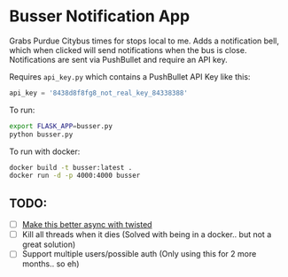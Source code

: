 # Busser Notification App

Grabs Purdue Citybus times for stops local to me. Adds a notification bell, which when clicked will send notifications when the bus is close. Notifications are sent via PushBullet and require an API key.  

Requires `api_key.py` which contains a PushBullet API Key like this:
```py
api_key = '8438d8f8fg8_not_real_key_84338388'
```

To run:
```bash
export FLASK_APP=busser.py
python busser.py
```

To run with docker:
```bash
docker build -t busser:latest .
docker run -d -p 4000:4000 busser
```

## TODO:
- [ ] [Make this better async with twisted](http://tavendo.com/blog/post/going-asynchronous-from-flask-to-twisted-klein/)
- [ ] Kill all threads when it dies (Solved with being in a docker.. but not a great solution)
- [ ] Support multiple users/possible auth (Only using this for 2 more months.. so eh)
